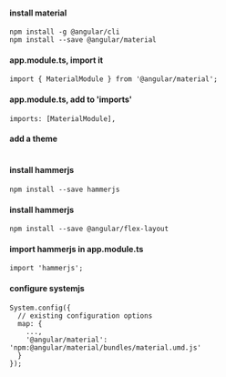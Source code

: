 

#### install material
```
npm install -g @angular/cli
npm install --save @angular/material
```

#### app.module.ts, import it
```
import { MaterialModule } from '@angular/material';
```

#### app.module.ts, add to 'imports'
```
imports: [MaterialModule],
```


#### add a theme
```
```

#### install hammerjs
```
npm install --save hammerjs
```


#### install hammerjs
```
npm install --save @angular/flex-layout
```

#### import hammerjs in app.module.ts
```
import 'hammerjs';
```


#### configure systemjs
```
System.config({
  // existing configuration options
  map: {
    ...,
    '@angular/material': 'npm:@angular/material/bundles/material.umd.js'
  }
});

```